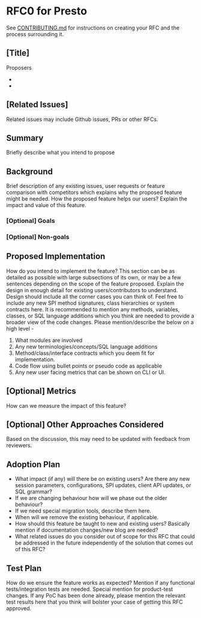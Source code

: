 # **RFC0 for Presto**

See [CONTRIBUTING.md](CONTRIBUTING.md) for instructions on creating your RFC and the process surrounding it.

## [Title]

Proposers

*
*

## [Related Issues]

Related issues may include Github issues, PRs or other RFCs.

## Summary

Briefly describe what you intend to propose

## Background

Brief description of any existing issues, user requests or feature comparison with competitors which explains why the proposed feature might be needed. How the proposed feature helps our users? Explain the impact and value of this feature.

### [Optional] Goals

### [Optional] Non-goals

## Proposed Implementation

How do you intend to implement the feature? This section can be as detailed as possible with large subsections of its own, or may be a few sentences depending on the scope of the feature proposed. Explain the design in enough detail for existing users/contributors to understand. Design should include all the corner cases you can think of. Feel free to include any new SPI method signatures, class hierarchies or system contracts here. It is recommended to mention any methods, variables, classes, or SQL language additions which you think are needed to provide a broader view of the code changes. Please mention/describe the below on a high level -

1. What modules are involved
2. Any new terminologies/concepts/SQL language additions
3. Method/class/interface contracts which you deem fit for implementation.
4. Code flow using bullet points or pseudo code as applicable
5. Any new user facing metrics that can be shown on CLI or UI.

## [Optional] Metrics

How can we measure the impact of this feature?

## [Optional] Other Approaches Considered

Based on the discussion, this may need to be updated with feedback from reviewers.

## Adoption Plan

- What impact (if any) will there be on existing users? Are there any new session parameters, configurations, SPI updates, client API updates, or SQL grammar?
- If we are changing behaviour how will we phase out the older behaviour?
- If we need special migration tools, describe them here.
- When will we remove the existing behaviour, if applicable.
- How should this feature be taught to new and existing users? Basically mention if documentation changes/new blog are needed?
- What related issues do you consider out of scope for this RFC that could be addressed in the future independently of the solution that comes out of this RFC?

## Test Plan

How do we ensure the feature works as expected? Mention if any functional tests/integration tests are needed. Special mention for product-test changes. If any PoC has been done already, please mention the relevant test results here that you think will bolster your case of getting this RFC approved.
